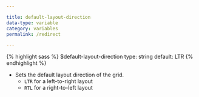 ```yaml
---

title: default-layout-direction
data-type: variable
category: variables
permalink: /redirect

---
```


{% highlight sass %}
$default-layout-direction
  type: string
  default: LTR
{% endhighlight %}

- Sets the default layout direction of the grid.
  - `LTR` for a left-to-right layout
  - `RTL` for a right-to-left layout
